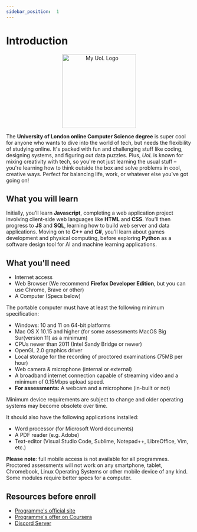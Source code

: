 ```yaml
---
sidebar_position:  1
---
```


# Introduction
<p align="center">
    <img src="https://i.imgur.com/OZWxhZg.png" alt="My UoL Logo" width="200"/>
</p>

The **University of London online Computer Science degree** is super cool for anyone who wants to dive into the world of tech, but needs the flexibility of studying online. It's packed with fun and challenging stuff like coding, designing systems, and figuring out data puzzles. Plus, *UoL* is known for mixing creativity with tech, so you're not just learning the usual stuff – you're learning how to think outside the box and solve problems in cool, creative ways. Perfect for balancing life, work, or whatever else you've got going on!
  
## What you will learn

Initially, you’ll learn **Javascript**, completing a web application project involving client-side web languages like **HTML** and **CSS**. You’ll then progress to **JS** and **SQL**, learning how to build web server and data applications. Moving on to **C++** and **C#**, you’ll learn about games development and physical computing, before exploring **Python** as a software design tool for AI and machine learning applications.

##  What you'll need

- Internet access
- Web Browser (We recommend **Firefox Developer Edition**, but you can use Chrome, Brave or other)
- A Computer (Specs below)

The portable computer must have at least the following minimum specification:

- Windows: 10 and 11 on 64-bit platforms
- Mac OS X 10.15 and higher (for some assessments MacOS Big Sur(version 11) as a minimum)
- CPUs newer than 2011 (Intel Sandy Bridge or newer)
- OpenGL 2.0 graphics driver
- Local storage for the recording of proctored examinations (75MB per hour)
- Web camera & microphone (internal or external)
- A broadband internet connection capable of streaming video and a minimum of 0.15Mbps upload speed.
- **For assessments:** A webcam and a microphone (in-built or not)

Minimum device requirements are subject to change and older operating systems may become obsolete over time.

It should also have the following applications installed:
- Word processor (for Microsoft Word documents)
- A PDF reader (e.g. Adobe)
- Text-editor (Visual Studio Code, Sublime, Notepad++, LibreOffice, Vim, etc.)

**Please note**: full mobile access is not available for all programmes. Proctored assessments will not work on any smartphone, tablet, Chromebook, Linux Operating Systems or other mobile device of any kind. Some modules require better specs for a computer.

## Resources before enroll

- [Programme's official site](https://www.london.ac.uk/study/courses/undergraduate/bsc-computer-science)
- [Programme's offer on Coursera](https://www.coursera.org/degrees/bachelor-of-science-computer-science-london)
- [Discord Server](https://discord.gg/GhRFG5X)
  